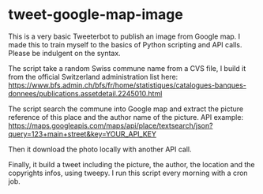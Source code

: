 # tweet-google-map-image
This is a very basic Tweeterbot to publish an image from Google map.
I made this to train myself to the basics of Python scripting and API calls. Please be indulgent on the syntax.

The script take a random Swiss commune name from a CVS file, I build it from the official Switzerland administration list here:
https://www.bfs.admin.ch/bfs/fr/home/statistiques/catalogues-banques-donnees/publications.assetdetail.2245010.html

The script search the commune into Google map and extract the picture reference of this place and the author name of the picture.
API example: https://maps.googleapis.com/maps/api/place/textsearch/json?query=123+main+street&key=YOUR_API_KEY

Then it download the photo locally with another API call.

Finally, it build a tweet including the picture, the author, the location and the copyrights infos, using tweepy.
I run this script every morning with a cron job.
